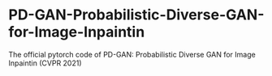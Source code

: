 # PD-GAN-Probabilistic-Diverse-GAN-for-Image-Inpaintin
The official pytorch code of PD-GAN: Probabilistic Diverse GAN for Image Inpaintin (CVPR 2021)
